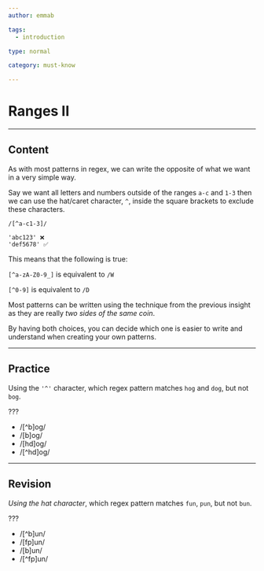 ```yaml
---
author: emmab

tags:
  - introduction

type: normal

category: must-know

---
```

# Ranges II

---
## Content

As with most patterns in regex, we can write the opposite of what we want in a very simple way.

Say we want all letters and numbers outside of the ranges `a-c` and `1-3` then we can use the hat/caret character, `^`, inside the square brackets to exclude these characters.

```
/[^a-c1-3]/

'abc123' ❌
'def5678' ✅
```

This means that the following is true:

`[^a-zA-Z0-9_]` is equivalent to `/W`

`[^0-9]` is equivalent to `/D`

Most patterns can be written using the technique from the previous insight as they are really *two sides of the same coin*. 

By having both choices, you can decide which one is easier to write and understand when creating your own patterns.

---
## Practice

Using the `'^'` character, which regex pattern matches `hog` and `dog`, but not `bog`.

???

* /[^b]og/
* /[b]og/
* /[hd]og/
* /[^hd]og/

---
## Revision

*Using the hat character*, which regex pattern matches `fun`, `pun`, but not `bun`.

???

* /[^b]un/
* /[fp]un/
* /[b]un/
* /[^fp]un/
